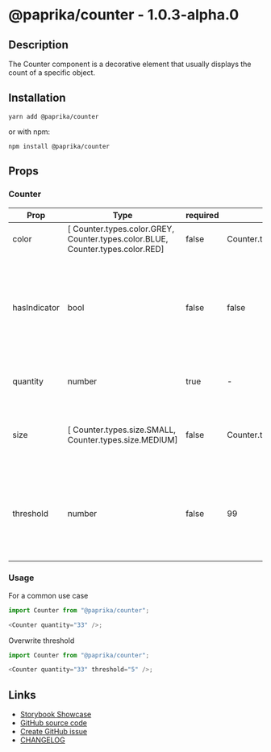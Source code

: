 <!-- start: Autogenerated - do not modify -->

# @paprika/counter - 1.0.3-alpha.0

## Description

The Counter component is a decorative element that usually displays the count of a specific object.

## Installation

```
yarn add @paprika/counter
```

or with npm:

```
npm install @paprika/counter
```

## Props

### Counter

| Prop         | Type                                                                           | required | default                   | Description                                                                                                          |
| ------------ | ------------------------------------------------------------------------------ | -------- | ------------------------- | -------------------------------------------------------------------------------------------------------------------- |
| color        | [ Counter.types.color.GREY, Counter.types.color.BLUE, Counter.types.color.RED] | false    | Counter.types.color.GREY  | Background color of the counter.                                                                                     |
| hasIndicator | bool                                                                           | false    | false                     | If the counter should display a red dot on the top right corner. Normally used to indicate when there are new items. |
| quantity     | number                                                                         | true     | -                         | The number displayed inside the counter.                                                                             |
| size         | [ Counter.types.size.SMALL, Counter.types.size.MEDIUM]                         | false    | Counter.types.size.MEDIUM | Size of counter. It can be small or medium. Default is medium.                                                       |
| threshold    | number                                                                         | false    | 99                        | When quantity exceeds threshold, it will display "(Threshold)+" inside the counter. Default is 99.                   |

<!-- end: Autogenerated - do not modify -->
<!-- content -->

### Usage

For a common use case

```js
import Counter from "@paprika/counter";

<Counter quantity="33" />;
```

Overwrite threshold

```js
import Counter from "@paprika/counter";

<Counter quantity="33" threshold="5" />;
```

<!-- eoContent -->

## Links

- [Storybook Showcase](https://paprika.highbond.com/?path=/story/display-counter--showcase)
- [GitHub source code](https://github.com/acl-services/paprika/tree/master/packages/Counter/src)
- [Create GitHub issue](https://github.com/acl-services/paprika/issues/new?label=[]&title=@paprika/counter%20[help]:%20your%20short%20description&body=%0A%23%20Help%20wanted%0A%0A%23%23%20Please%20write%20your%20question.%0A*A%20clear%20and%20concise%20description%20of%20what%20the%20question%20is*%0A%0A%23%23%20Additional%20context%0A*Add%20any%20other%20context%20or%20screenshots%20about%20your%20question%20here.*%0A)
- [CHANGELOG](https://github.com/acl-services/paprika/tree/master/packages/Counter/CHANGELOG.md)
